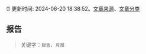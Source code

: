 :alarm_clock: 更新时间: 2024-06-20 18:38:52。[文章来源](/README.md)、[文章分类](/TAGS.md)

## 报告


> 关键字：`报告`、`月报`



